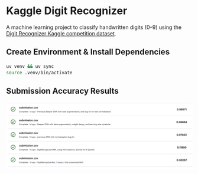 
# Kaggle Digit Recognizer

A machine learning project to classify handwritten digits (0–9) using the [Digit Recognizer Kaggle competition dataset](https://www.kaggle.com/competitions/digit-recognizer).


## Create Environment & Install Dependencies
```bash
uv venv && uv sync
source .venv/bin/activate
```
## Submission Accuracy Results 

![Results](<Screenshot 2025-09-17 at 23.03.24.png>)